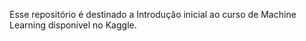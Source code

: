 Esse repositório é destinado a Introdução inicial ao curso de Machine Learning disponível no Kaggle.
